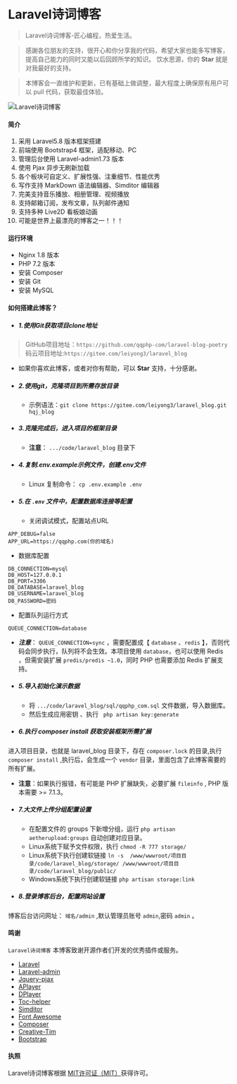 # Laravel诗词博客
> Laravel诗词博客-匠心编程，热爱生活。

> 感謝各位朋友的支持，很开心和你分享我的代码，希望大家也能多写博客，提高自己能力的同时又能以后回顾所学的知识。
  饮水思源，你的 **Star** 就是对我最好的支持。
  
> 本博客会一直维护和更新，已有基础上做调整，最大程度上确保原有用户可以 pull 代码，获取最佳体验。

![Laravel诗词博客](http://qqphp.com/uploads/images/20b108da69c0da1a1d83c1ab8cfebb15.png)


#### 简介
1. 采用 Laravel5.8 版本框架搭建
2. 前端使用 Bootstrap4 框架，适配移动、PC
3. 管理后台使用 Laravel-admin1.73 版本
4. 使用 Pjax 异步无刷新加载
5. 各个板块可自定义、扩展性强、注重细节、性能优秀
6. 写作支持 MarkDown 语法编辑器、Simditor 编辑器
7. 完美支持音乐播放、相册管理、视频播放
8. 支持邮箱订阅，发布文章，队列邮件通知
9. 支持多种 Live2D 看板娘动画
10. 可能是世界上最漂亮的博客之一！！！

#### 运行环境
 - Nginx 1.8 版本
 - PHP 7.2 版本
 - 安装 Composer
 - 安装 Git
 - 安装 MySQL
 
#### 如何搭建此博客？
- ##### 1.使用Git获取项目clone地址
> GitHub项目地址：`https://github.com/qqphp-com/laravel-blog-poetry`
> 码云项目地址:`https://gitee.com/leiyong3/laravel_blog`

 - 如果你喜欢此博客，或者对你有帮助，可以 **Star** 支持，十分感谢。
- ##### 2.使用git，克隆项目到所需存放目录
  - 示例语法：`git clone https://gitee.com/leiyong3/laravel_blog.git hqj_blog`

- ##### 3.克隆完成后，进入项目的框架目录
  - **注意**： `.../code/laravel_blog` 目录下

- ##### 4.复制.env.example示例文件，创建.env文件
  - Linux 复制命令： `cp .env.example .env`

- ##### 5.在 `.env` 文件中，配置数据库连接等配置
  - 关闭调试模式，配置站点URL

 ```
 APP_DEBUG=false
 APP_URL=https://qqphp.com(你的域名)
 ```

  - 数据库配置

 ```
 DB_CONNECTION=mysql
 DB_HOST=127.0.0.1
 DB_PORT=3306
 DB_DATABASE=laravel_blog
 DB_USERNAME=laravel_blog
 DB_PASSWORD=密码
 ```

  - 配置队列运行方式

 ```
 QUEUE_CONNECTION=database
 ```

  - ***注意***： `QUEUE_CONNECTION=sync` ，需要配置成【 `database` 、`redis` 】，否则代码会同步执行，队列将不会生效。本项目使用 `database`，也可以使用 Redis ，但需安装扩展 `predis/predis ~1.0`，同时 PHP 也需要添加 Redis 扩展支持。

- ##### 5.导入初始化演示数据
  - 将 `.../code/laravel_blog/sql/qqphp_com.sql` 文件数据，导入数据库。
  - 然后生成应用密钥 、执行 ` php artisan key:generate`

- ##### 6.执行 composer install 获取安装框架所需扩展
进入项目目录，也就是 laravel_blog 目录下，存在 `composer.lock` 的目录,执行 `composer install` ,执行后，会生成一个 `vendor` 目录，里面包含了此博客需要的所有扩展。

  - **注意**：如果执行报错，有可能是 PHP 扩展缺失，必要扩展 `fileinfo` , PHP 版本需要 >= 7.1.3。
 
- ##### 7.大文件上传分组配置设置
  - 在配置文件的 groups 下新增分组，运行 `php artisan aetherupload:groups` 自动创建对应目录。
  - Linux系统下赋予文件权限，执行 `chmod -R 777 storage/`
  - Linux系统下执行创建软链接 `ln -s  /www/wwwroot/项目目录/code/laravel_blog/storage/ /www/wwwroot/项目目录/code/laravel_blog/public/`
  - Windows系统下执行创建软链接 `php artisan storage:link`

- ##### 8.登录博客后台，配置网站设置
博客后台访问网址： `域名/admin` ,默认管理员账号 `admin`,密码 `admin` 。

#### 鸣谢
 `Laravel诗词博客` 本博客致谢开源作者们开发的优秀插件或服务。  
 - [Laravel](https://laravel.com)
 - [Laravel-admin](https://github.com/z-song/laravel-admin)
 - [Jquery-pjax](https://github.com/defunkt/jquery-pjax)
 - [APlayer](http://aplayer.js.org)
 - [DPlayer ](http://dplayer.js.org)
 - [Toc-helper](https://gitee.com/itlangz/toc-helper)
 - [Simditor](https://simditor.tower.im)
 - [Font Awesome](https://fontawesome.com)
 - [Composer](https://getcomposer.org)
 - [Creative-Tim](https://www.creative-tim.com)
 - [Bootstrap](https://getbootstrap.com)

#### 执照
Laravel诗词博客根据 [MIT许可证（MIT）](https://github.com/z-song/laravel-admin/blob/master/LICENSE)获得许可。